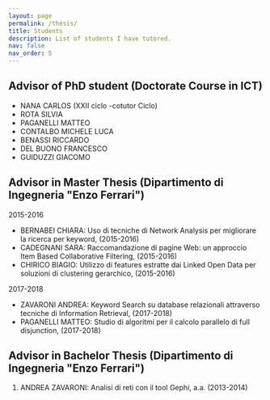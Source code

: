 ```yaml
---
layout: page
permalink: /thesis/
title: Students
description: List of students I have tutored.
nav: false
nav_order: 5
---
```


## Advisor of PhD student (Doctorate Course in ICT)

- NANA CARLOS (XXII ciclo -cotutor Ciclo)
- ROTA SILVIA
- PAGANELLI MATTEO
- CONTALBO MICHELE LUCA
- BENASSI RICCARDO
- DEL BUONO FRANCESCO
- GUIDUZZI GIACOMO

## Advisor in Master Thesis (Dipartimento di Ingegneria "Enzo Ferrari")


2015-2016
- BERNABEI CHIARA: Uso di tecniche di Network Analysis per migliorare la ricerca per keyword, (2015-2016)
- CADEGNANI SARA: Raccomandazione di pagine Web: un approccio Item Based Collaborative Filtering, (2015-2016)
- CHIRICO BIAGIO: Utilizzo di features estratte dai Linked Open Data per soluzioni di clustering gerarchico, (2015-2016)

2017-2018
- ZAVARONI ANDREA: Keyword Search su database relazionali attraverso tecniche di Information Retrieval, (2017-2018)
- PAGANELLI MATTEO: Studio di algoritmi per il calcolo parallelo di full disjunction, (2017-2018)

## Advisor in Bachelor Thesis (Dipartimento di Ingegneria "Enzo Ferrari")

1.  ANDREA ZAVARONI: Analisi di reti con il tool Gephi, a.a. (2013-2014)
